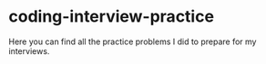 # coding-interview-practice

Here you can find all the practice problems I did to prepare for my interviews.
